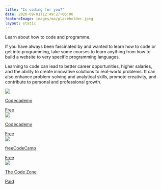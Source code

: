 ```yaml
---
title: "Is coding for you?"
date: 2020-09-01T12:49:27+06:00
featureImage: images/ma/placeholder.jpeg
layout: static
---
```


Learn about how to code and programme.

If you have always been fascinated by and wanted to learn how to code or get into programming, take some courses to learn anything from how to build a website to very specific programming languages.

Learning to code can lead to better career opportunities, higher salaries, and the ability to create innovative solutions to real-world problems. It can also enhance problem-solving and analytical skills, promote creativity, and contribute to personal and professional growth.

<a class="ma-link" href="https://www.codecademy.com/catalog"><div class="ma-card ma-card-Learning"><div class="ma-icon"><img src ="/images/icon-check.png"/></div><div class="ma-name"><p>Codecademy</p></div><div class="ma-paid-text"><span>Free</span></div></div></a><a class="ma-link" href="https://www.codecademy.com/resources/blog/reasons-to-learn-how-to-code/"><div class="ma-card ma-card-Learning"><div class="ma-icon"><img src ="/images/icon-check.png"/></div><div class="ma-name"><p>Codecademy</p></div><div class="ma-paid-text"><span>Free</span></div></div></a><a class="ma-link" href="https://www.freecodecamp.org/news/the-real-reason-why-everyone-should-learn-to-code/"><div class="ma-card ma-card-Learning"><div class="ma-icon"><img src ="/images/icon-check.png"/></div><div class="ma-name"><p>freeCodeCamp</p></div><div class="ma-paid-text"><span>Free</span></div></div></a><a class="ma-link" href="https://www.awin1.com/cread.php?awinmid=37332&awinaffid=1198638&ued=https%3A%2F%2Fwww.thecodezone.co.uk%2Fgame-dev-club-for-grownups"><div class="ma-card ma-card-Learning"><div class="ma-icon"><img src ="/images/icon-pound.png"/></div><div class="ma-name"><p>The Code Zone</p></div><div class="ma-paid-text"><span>Paid</span></div></div></a>  

<br/><br/>






